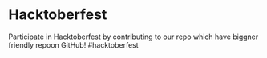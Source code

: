 # Hacktoberfest
Participate in Hacktoberfest by contributing to our repo which have biggner friendly repoon GitHub! #hacktoberfest
